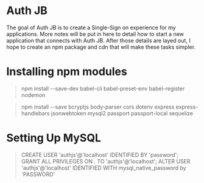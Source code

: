 # Auth JB

The goal of Auth JB is to create a Single-Sign on experience for my applications. More notes will be put in here to detail how to start a new application that connects with Auth JB. After those details are layed out, I hope to create an npm package and cdn that will make these tasks simpler.


# Installing npm modules

> npm install --save-dev babel-cli babel-preset-env babel-register nodemon

> npm install --save bcryptjs body-parser cors dotenv express express-handlebars jsonwebtoken mysql2 passport passport-local sequelize

# Setting Up MySQL

> CREATE USER 'authjs'@'localhost' IDENTIFIED BY 'password';
> GRANT ALL PRIVILEGES ON *.* TO 'authjs'@'localhost';
> ALTER USER 'authjs'@'localhost' IDENTIFIED WITH mysql_native_password by 'PASSWORD'